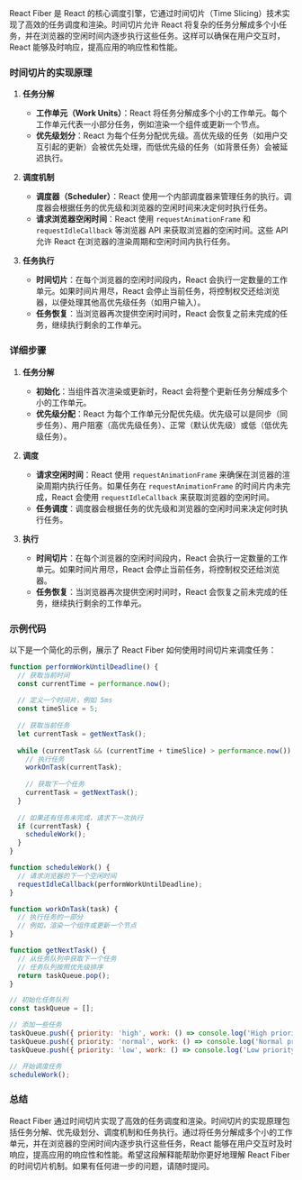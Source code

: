 React Fiber 是 React 的核心调度引擎，它通过时间切片（Time Slicing）技术实现了高效的任务调度和渲染。时间切片允许 React 将复杂的任务分解成多个小任务，并在浏览器的空闲时间内逐步执行这些任务。这样可以确保在用户交互时，React 能够及时响应，提高应用的响应性和性能。

### 时间切片的实现原理

1. **任务分解**
   - **工作单元（Work Units）**：React 将任务分解成多个小的工作单元。每个工作单元代表一小部分任务，例如渲染一个组件或更新一个节点。
   - **优先级划分**：React 为每个任务分配优先级。高优先级的任务（如用户交互引起的更新）会被优先处理，而低优先级的任务（如背景任务）会被延迟执行。

2. **调度机制**
   - **调度器（Scheduler）**：React 使用一个内部调度器来管理任务的执行。调度器会根据任务的优先级和浏览器的空闲时间来决定何时执行任务。
   - **请求浏览器空闲时间**：React 使用 `requestAnimationFrame` 和 `requestIdleCallback` 等浏览器 API 来获取浏览器的空闲时间。这些 API 允许 React 在浏览器的渲染周期和空闲时间内执行任务。

3. **任务执行**
   - **时间切片**：在每个浏览器的空闲时间段内，React 会执行一定数量的工作单元。如果时间片用尽，React 会停止当前任务，将控制权交还给浏览器，以便处理其他高优先级任务（如用户输入）。
   - **任务恢复**：当浏览器再次提供空闲时间时，React 会恢复之前未完成的任务，继续执行剩余的工作单元。

### 详细步骤

1. **任务分解**
   - **初始化**：当组件首次渲染或更新时，React 会将整个更新任务分解成多个小的工作单元。
   - **优先级分配**：React 为每个工作单元分配优先级。优先级可以是同步（同步任务）、用户阻塞（高优先级任务）、正常（默认优先级）或低（低优先级任务）。

2. **调度**
   - **请求空闲时间**：React 使用 `requestAnimationFrame` 来确保在浏览器的渲染周期内执行任务。如果任务在 `requestAnimationFrame` 的时间片内未完成，React 会使用 `requestIdleCallback` 来获取浏览器的空闲时间。
   - **任务调度**：调度器会根据任务的优先级和浏览器的空闲时间来决定何时执行任务。

3. **执行**
   - **时间切片**：在每个浏览器的空闲时间段内，React 会执行一定数量的工作单元。如果时间片用尽，React 会停止当前任务，将控制权交还给浏览器。
   - **任务恢复**：当浏览器再次提供空闲时间时，React 会恢复之前未完成的任务，继续执行剩余的工作单元。

### 示例代码

以下是一个简化的示例，展示了 React Fiber 如何使用时间切片来调度任务：

```javascript
function performWorkUntilDeadline() {
  // 获取当前时间
  const currentTime = performance.now();
  
  // 定义一个时间片，例如 5ms
  const timeSlice = 5;
  
  // 获取当前任务
  let currentTask = getNextTask();
  
  while (currentTask && (currentTime + timeSlice) > performance.now()) {
    // 执行任务
    workOnTask(currentTask);
    
    // 获取下一个任务
    currentTask = getNextTask();
  }
  
  // 如果还有任务未完成，请求下一次执行
  if (currentTask) {
    scheduleWork();
  }
}

function scheduleWork() {
  // 请求浏览器的下一个空闲时间
  requestIdleCallback(performWorkUntilDeadline);
}

function workOnTask(task) {
  // 执行任务的一部分
  // 例如，渲染一个组件或更新一个节点
}

function getNextTask() {
  // 从任务队列中获取下一个任务
  // 任务队列按照优先级排序
  return taskQueue.pop();
}

// 初始化任务队列
const taskQueue = [];

// 添加一些任务
taskQueue.push({ priority: 'high', work: () => console.log('High priority task') });
taskQueue.push({ priority: 'normal', work: () => console.log('Normal priority task') });
taskQueue.push({ priority: 'low', work: () => console.log('Low priority task') });

// 开始调度任务
scheduleWork();
```

### 总结

React Fiber 通过时间切片实现了高效的任务调度和渲染。时间切片的实现原理包括任务分解、优先级划分、调度机制和任务执行。通过将任务分解成多个小的工作单元，并在浏览器的空闲时间内逐步执行这些任务，React 能够在用户交互时及时响应，提高应用的响应性和性能。希望这段解释能帮助你更好地理解 React Fiber 的时间切片机制。如果有任何进一步的问题，请随时提问。
